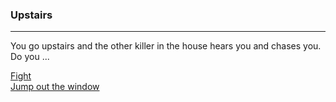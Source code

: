 ### Upstairs
---
You go upstairs and the other killer in the house hears you and chases you. Do you ...

[Fight](death.md)  
[Jump out the window](escape.md)